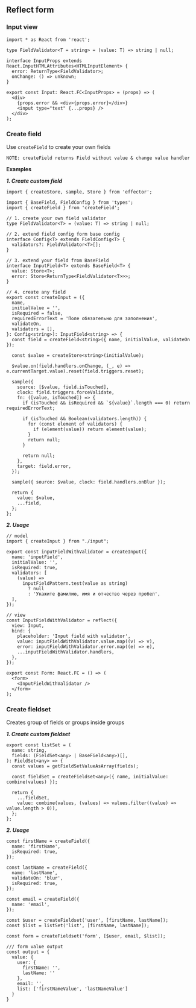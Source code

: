 ## Reflect form

### Input view

```tsx
import * as React from 'react';

type FieldValidator<T = string> = (value: T) => string | null;

interface InputProps extends React.InputHTMLAttributes<HTMLInputElement> {
  error: ReturnType<FieldValidator>;
  onChange: () => unknown;
}

export const Input: React.FC<InputProps> = (props) => (
  <div>
    {props.error && <div>{props.error}</div>}
    <input type="text" {...props} />
  </div>
);
```

### Create field

Use ```createField``` to create your own fields

```NOTE: createField returns Field without value & change value handler```

**Examples**

***1. Create custom field***
```tsx
import { createStore, sample, Store } from 'effector';

import { BaseField, FieldConfig } from 'types';
import { createField } from 'createField';

// 1. create your own field validator
type FieldValidator<T> = (value: T) => string | null;

// 2. extend field config form base config
interface Config<T> extends FieldConfig<T> {
  validators?: FieldValidator<T>[];
}

// 3. extend your field from BaseField
interface InputField<T> extends BaseField<T> {
  value: Store<T>;
  error: Store<ReturnType<FieldValidator<T>>>;
}

// 4. create any field
export const createInput = ({
  name,
  initialValue = '',
  isRequired = false,
  requiredErrorText = 'Поле обязательно для заполнения',
  validateOn,
  validators = [],
}: Config<string>): InputField<string> => {
  const field = createField<string>({ name, initialValue, validateOn });

  const $value = createStore<string>(initialValue);

  $value.on(field.handlers.onChange, (_, e) => e.currentTarget.value).reset(field.triggers.reset);

  sample({
    source: [$value, field.isTouched],
    clock: field.triggers.forceValidate,
    fn: ([value, isTouched]) => {
      if (isTouched && isRequired && `${value}`.length === 0) return requiredErrorText;

      if (isTouched && Boolean(validators.length)) {
        for (const element of validators) {
          if (element(value)) return element(value);
        }
        return null;
      }

      return null;
    },
    target: field.error,
  });

  sample({ source: $value, clock: field.handlers.onBlur });

  return {
    value: $value,
    ...field,
  };
};
```

***2. Usage***

```tsx
// model
import { createInput } from "./input";

export const inputFieldWithValidator = createInput({
  name: 'inputField',
  initialValue: '',
  isRequired: true,
  validators: [
    (value) =>
      inputFieldPattern.test(value as string)
        ? null
        : 'Укажите фамилию, имя и отчество через пробел',
  ],
});

// view
const InputFieldWithValidator = reflect({
  view: Input,
  bind: {
    placeholder: 'Input field with validator',
    value: inputFieldWithValidator.value.map((v) => v),
    error: inputFieldWithValidator.error.map((e) => e),
    ...inputFieldWithValidator.handlers,
  },
});

export const Form: React.FC = () => (
  <form>
    <InputFieldWithValidator />
  </form>
);
```


### Create fieldset

Creates group of fields or groups inside groups

***1. Create custom fieldset***

```tsx
export const listSet = (
  name: string,
  fields: (FieldSet<any> | BaseField<any>)[],
): FieldSet<any> => {
  const values = getFieldSetValueAsArray(fields);

  const fieldSet = createFieldset<any>({ name, initialValue: combine(values) });

  return {
    ...fieldSet,
    value: combine(values, (values) => values.filter((value) => value.length > 0)),
  };
};
```


***2. Usage***

```tsx
const firstName = createField({
  name: 'firstName',
  isRequired: true,
});

const lastName = createField({
  name: 'lastName',
  validateOn: 'blur',
  isRequired: true,
});

const email = createField({
  name: 'email',
});

const $user = createFieldset('user', [firstName, lastName]);
const $list = listSet('list', [firstName, lastName]);

const form = createFieldset('form', [$user, email, $list]);

/// form value output
const output = {
  value: {
    user: {
      firstName: '', 
      lastName: '' 
    },
    email: '',
    list: ['firstNameValue', 'lastNameValue']
  }
}
```
